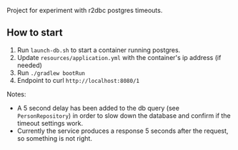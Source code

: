 Project for experiment with r2dbc postgres timeouts.

## How to start

1. Run `launch-db.sh` to start a container running postgres. 
2. Update `resources/application.yml` with the container's ip address (if needed)
3. Run `./gradlew bootRun`
4. Endpoint to curl `http://localhost:8080/1`

Notes:
- A 5 second delay has been added to the db query (see `PersonRepository`) in order to slow down the database and confirm if the timeout settings work.
- Currently the service produces a response 5 seconds after the request, so something is not right.